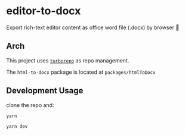 # editor-to-docx
Export rich-text editor content as  office word file (.docx) by browser 🎉

## Arch

This project uses [`turborepo`](https://turborepo.org/) as repo management.

The `html-to-docx` package is located at `packages/htmlToDocx`

## Development Usage

clone the repo and:

```
yarn

yarn dev
```
